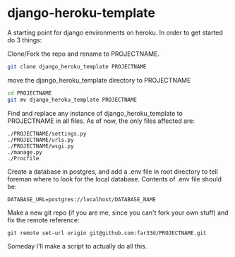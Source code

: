 django-heroku-template
======================

A starting point for django environments on heroku. In order to get started do 3 things: 

Clone/Fork the repo and rename to PROJECTNAME.

```sh
git clone django_heroku_template PROJECTNAME
```

move the django\_heroku\_template directory to PROJECTNAME

```sh
cd PROJECTNAME
git mv django_heroku_template PROJECTNAME
```

Find and replace any instance of django_heroku_template to PROJECTNAME in all files. 
As of now, the only files affected are:

```
./PROJECTNAME/settings.py
./PROJECTNAME/urls.py
./PROJECTNAME/wsgi.py
./manage.py
./Procfile
```

Create a database in postgres, and add a .env file in root directory to tell foreman
where to look for the local database. Contents of .env file should be:

```
DATABASE_URL=postgres://localhost/DATABASE_NAME
```

Make a new git repo (if you are me, since you can't fork your own stuff) and fix
the remote reference: 

```
git remote set-url origin git@github.com:far33d/PROJECTNAME.git
```

Someday I'll make a script to actually do all this. 


